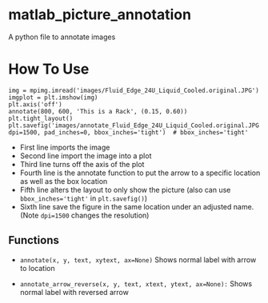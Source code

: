 # matlab_picture_annotation
A python file to annotate images

# How To Use

```
img = mpimg.imread('images/Fluid_Edge_24U_Liquid_Cooled.original.JPG')
imgplot = plt.imshow(img)
plt.axis('off')
annotate(800, 600, 'This is a Rack', (0.15, 0.60))
plt.tight_layout()
plt.savefig('images/annotate_Fluid_Edge_24U_Liquid_Cooled.original.JPG', dpi=1500, pad_inches=0, bbox_inches='tight')  # bbox_inches='tight'
```

- First line imports the image
- Second line import the image into a plot
- Third line turns off the axis of the plot
- Fourth line is the annotate function to put the arrow to a specific location as well as the box location
- Fifth line alters the layout to only show the picture (also can use `bbox_inches='tight'` in `plt.savefig()`)
- Sixth line save the figure in the same location under an adjusted name. (Note `dpi=1500` changes the resolution)

## Functions

- `annotate(x, y, text, xytext, ax=None)` Shows normal label with arrow to location

- `annotate_arrow_reverse(x, y, text, xtext, ytext, ax=None):` Shows normal label with reversed arrow